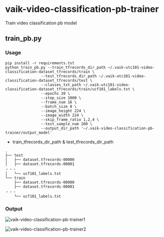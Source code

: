 # vaik-video-classification-pb-trainer
Train video classification pb model

## train_pb.py

### Usage

```shell
pip install -r requirements.txt
python train_pb.py --train_tfrecords_dir_path ~/.vaik-utc101-video-classification-dataset_tfrecords/train \
                --test_tfrecords_dir_path ~/.vaik-utc101-video-classification-dataset_tfrecords/test \
                --classes_txt_path ~/.vaik-utc101-video-classification-dataset_tfrecords/train/ucf101_labels.txt \
                --epochs 20 \
                --step_size 1000 \
                --frame_num 16 \
                --batch_size 8 \
                --image_height 224 \
                --image_width 224 \
                --skip_frame_ratio 1,2,4 \
                --test_sample_num 200 \
                --output_dir_path '~/.vaik-video-classification-pb-trainer/output_model'        
```

- train_tfrecords_dir_path & test_tfrecords_dir_path

```shell
.
├── test
│   ├── dataset.tfrecords-00000
│   ├── dataset.tfrecords-00001
・・・
│   └── ucf101_labels.txt
└── train
    ├── dataset.tfrecords-00000
    ├── dataset.tfrecords-00001
・・・
    └── ucf101_labels.txt

```

### Output

![vaik-video-classification-pb-trainer1](https://github.com/vaik-info/vaik-video-classification-pb-trainer/assets/116471878/07611900-8ed2-4979-8c45-56444ce98f86)

![vaik-video-classification-pb-trainer2](https://github.com/vaik-info/vaik-video-classification-pb-trainer/assets/116471878/0cf2a939-15d5-4f4f-997d-735fa540fb01)
